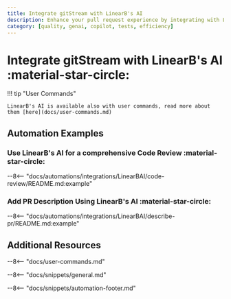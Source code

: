 ```yaml
---
title: Integrate gitStream with LinearB's AI
description: Enhance your pull request experience by integrating with LinearB's AI services
category: [quality, genai, copilot, tests, efficiency]
---
```

# Integrate gitStream with LinearB's AI :material-star-circle:

!!! tip "User Commands"

    LinearB's AI is available also with user commands, read more about them [here](docs/user-commands.md)

<!-- --8<-- [start:examples]-->

## Automation Examples

### Use LinearB's AI for a comprehensive Code Review :material-star-circle:

--8<-- "docs/automations/integrations/LinearBAI/code-review/README.md:example"

### Add PR Description Using LinearB's AI :material-star-circle:

--8<-- "docs/automations/integrations/LinearBAI/describe-pr/README.md:example"

## Additional Resources

--8<-- "docs/user-commands.md"

--8<-- "docs/snippets/general.md"

--8<-- "docs/snippets/automation-footer.md"

